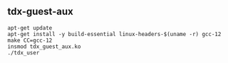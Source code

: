 ## tdx-guest-aux

```
apt-get update
apt-get install -y build-essential linux-headers-$(uname -r) gcc-12
make CC=gcc-12
insmod tdx_guest_aux.ko
./tdx_user
```